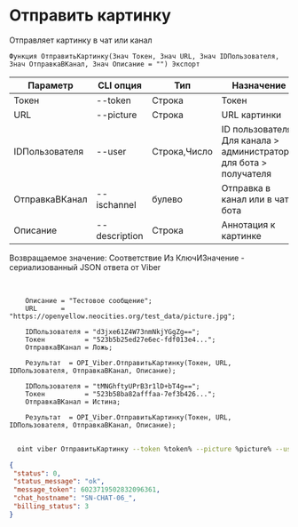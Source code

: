﻿---
sidebar_position: 2
---

# Отправить картинку
 Отправляет картинку в чат или канал



`Функция ОтправитьКартинку(Знач Токен, Знач URL, Знач IDПользователя, Знач ОтправкаВКанал, Знач Описание = "") Экспорт`

  | Параметр | CLI опция | Тип | Назначение |
  |-|-|-|-|
  | Токен | --token | Строка | Токен |
  | URL | --picture | Строка | URL картинки |
  | IDПользователя | --user | Строка,Число | ID пользователя. Для канала > администратора, для бота > получателя |
  | ОтправкаВКанал | --ischannel | булево | Отправка в канал или в чат бота |
  | Описание | --description | Строка | Аннотация к картинке |

  
  Возвращаемое значение:   Соответствие Из КлючИЗначение - сериализованный JSON ответа от Viber

<br/>




```bsl title="Пример кода"
    Описание = "Тестовое сообщение";
    URL      = "https://openyellow.neocities.org/test_data/picture.jpg";

    IDПользователя = "d3jxe61Z4W73nmNkjYGgZg==";
    Токен          = "523b5b25ed27e6ec-fdf013e4...";
    ОтправкаВКанал = Ложь;

    Результат  = OPI_Viber.ОтправитьКартинку(Токен, URL, IDПользователя, ОтправкаВКанал, Описание);

    IDПользователя = "tMNGhftyUPrB3r1lD+bT4g==";
    Токен          = "523b58ba82afffaa-7ef3b426...";
    ОтправкаВКанал = Истина;

    Результат  = OPI_Viber.ОтправитьКартинку(Токен, URL, IDПользователя, ОтправкаВКанал, Описание);
```



```sh title="Пример команды CLI"
    
  oint viber ОтправитьКартинку --token %token% --picture %picture% --user "tMNGh111111111D+bT4g" --ischannel %ischannel% --description %description%

```

```json title="Результат"
{
 "status": 0,
 "status_message": "ok",
 "message_token": 6023719502832096361,
 "chat_hostname": "SN-CHAT-06_",
 "billing_status": 3
}
```
